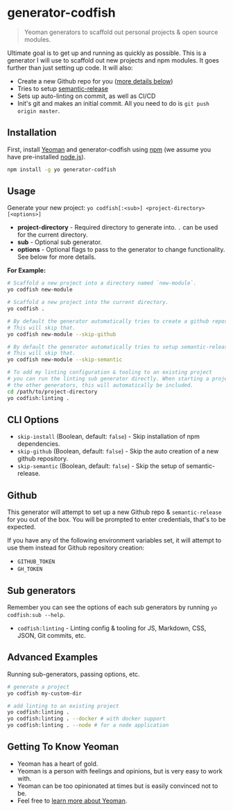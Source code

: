 # generator-codfish

> Yeoman generators to scaffold out personal projects & open source modules.

Ultimate goal is to get up and running as quickly as possible. This is a generator I will use to
scaffold out new projects and npm modules. It goes further than just setting up code. It will also:

- Create a new Github repo for you ([more details below](#Github))
- Tries to setup [semantic-release](https://semantic-release.gitbook.io/semantic-release/)
- Sets up auto-linting on commit, as well as CI/CD
- Init's git and makes an initial commit. All you need to do is `git push origin master`.

## Installation

First, install [Yeoman](http://yeoman.io) and generator-codfish using [npm](https://www.npmjs.com/)
(we assume you have pre-installed [node.js](https://nodejs.org/)).

```sh
npm install -g yo generator-codfish
```

## Usage

Generate your new project: `yo codfish[:<sub>] <project-directory> [<options>]`

- **project-directory** - Required directory to generate into. `.` can be used for the current
  directory.
- **sub** - Optional sub generator.
- **options** - Optional flags to pass to the generator to change functionality. See below for more
  details.

**For Example:**

```sh
# Scaffold a new project into a directory named `new-module`.
yo codfish new-module

# Scaffold a new project into the current directory.
yo codfish .

# By default the generator automatically tries to create a github repository for you.
# This will skip that.
yo codfish new-module --skip-github

# By default the generator automatically tries to setup semantic-release for you.
# This will skip that.
yo codfish new-module --skip-semantic

# To add my linting configuration & tooling to an existing project
# you can run the linting sub generator directly. When starting a project with
# the other generators, this will automatically be included.
cd /path/to/project-directory
yo codfish:linting .
```

## CLI Options

- `skip-install` (Boolean, default: `false`) - Skip installation of npm dependencies.
- `skip-github` (Boolean, default: `false`) - Skip the auto creation of a new github repository.
- `skip-semantic` (Boolean, default: `false`) - Skip the setup of semantic-release.

## Github

This generator will attempt to set up a new Github repo & `semantic-release` for you out of the box.
You will be prompted to enter credentials, that's to be expected.

If you have any of the following environment variables set, it will attempt to use them instead for
Github repository creation:

- `GITHUB_TOKEN`
- `GH_TOKEN`

## Sub generators

Remember you can see the options of each sub generators by running `yo codfish:sub --help`.

- `codfish:linting` - Linting config & tooling for JS, Markdown, CSS, JSON, Git commits, etc.

## Advanced Examples

Running sub-generators, passing options, etc.

```sh
# generate a project
yo codfish my-custom-dir

# add linting to an existing project
yo codfish:linting .
yo codfish:linting . --docker # with docker support
yo codfish:linting . --node # for a node application
```

## Getting To Know Yeoman

- Yeoman has a heart of gold.
- Yeoman is a person with feelings and opinions, but is very easy to work with.
- Yeoman can be too opinionated at times but is easily convinced not to be.
- Feel free to [learn more about Yeoman](http://yeoman.io/).

[npm-image]: https://badge.fury.io/js/generator-codfish.svg
[npm-url]: https://npmjs.org/package/generator-codfish
[travis-image]: https://travis-ci.org/codfish/generator-codfish.svg?branch=master
[travis-url]: https://travis-ci.org/codfish/generator-codfish
[daviddm-image]: https://david-dm.org/codfish/generator-codfish.svg?theme=shields.io
[daviddm-url]: https://david-dm.org/codfish/generator-codfish
